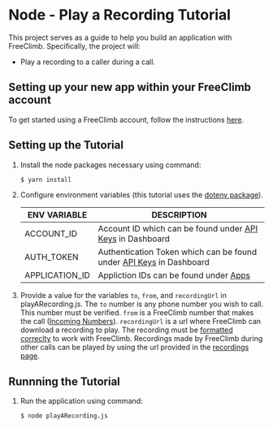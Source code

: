 # Node - Play a Recording Tutorial

This project serves as a guide to help you build an application with FreeClimb. Specifically, the project will:

- Play a recording to a caller during a call.   

## Setting up your new app within your FreeClimb account

To get started using a FreeClimb account, follow the instructions [here](https://docs.freeclimb.com/docs/getting-started-with-freeclimb).

## Setting up the Tutorial

1. Install the node packages necessary using command:

   ```bash
   $ yarn install
   ```

2. Configure environment variables (this tutorial uses the [dotenv package](https://www.npmjs.com/package/dotenv)).

   | ENV VARIABLE            | DESCRIPTION                                                                                                                                                                             |
   | ----------------------- | --------------------------------------------------------------------------------------------------------------------------------------------------------------------------------------- |
   | ACCOUNT_ID              | Account ID which can be found under [API Keys](https://www.freeclimb.com/dashboard/portal/account/authentication) in Dashboard                                                         |
   | AUTH_TOKEN              | Authentication Token which can be found under [API Keys](https://www.freeclimb.com/dashboard/portal/account/authentication) in Dashboard                                               |
   | APPLICATION_ID | Appliction IDs can be found under [Apps](https://www.freeclimb.com/dashboard/portal/applications)

3. Provide a value for the variables `to`, `from`, and `recordingUrl` in playARecording.js. The `to` number is any phone number you wish to call. This number must be verified. `from` is a FreeClimb number that makes the call ([Incoming Numbers](https://www.freeclimb.com/dashboard/portal/numbers)). `recordingUrl` is a url where FreeClimb can download a recording to play. The recording must be [formatted correclty](https://docs.freeclimb.com/reference/interactive-voice-response-ivr#play) to work with FreeClimb. Recordings made by FreeClimb during other calls can be played by using the url provided in the [recordings page](https://www.freeclimb.com/dashboard/portal/recordings).

## Runnning the Tutorial

1. Run the application using command:

   ```bash
   $ node playARecording.js
   ```

